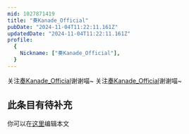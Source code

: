 ```yaml
---
mid: 1027871419
title: "奏Kanade_Official"
pubDate: "2024-11-04T11:22:11.161Z"
updatedDate: "2024-11-04T11:22:11.161Z"
profile:
  {
    Nickname: ["奏Kanade_Official"],
  }
---
```


关注[奏Kanade_Official](https://space.bilibili.com/1027871419)谢谢喵~ 关注[奏Kanade_Official](https://space.bilibili.com/1027871419)谢谢喵~

## 此条目有待补充
你可以在[这里](https://github.com/Yuhanawa/VTuber.ICU-Content/edit/master/v/奏Kanade_Official/index.md)编辑本文
